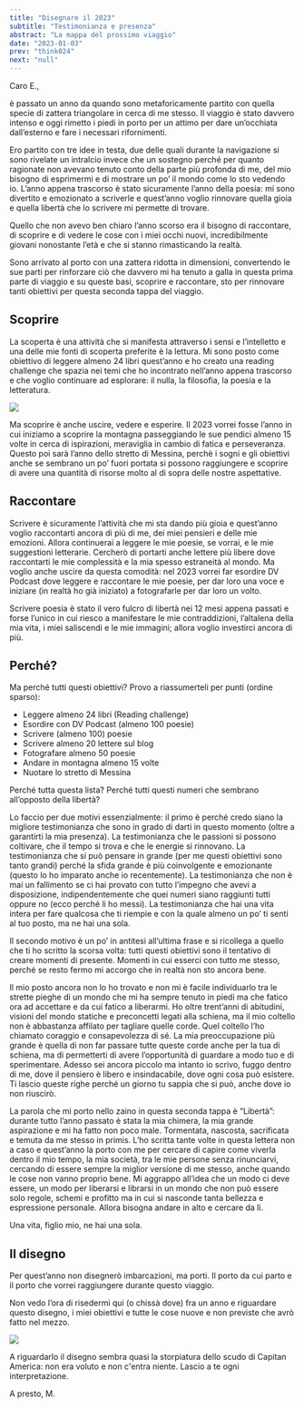 ```yaml
---
title: "Disegnare il 2023"
subtitle: "Testimonianza e presenza"
abstract: "La mappa del prossimo viaggio"
date: "2023-01-03"
prev: "think024"
next: "null"
---
```


Caro E.,

è passato un anno da quando sono metaforicamente partito con quella specie di zattera triangolare in cerca di me stesso. Il viaggio è stato davvero intenso e oggi rimetto i piedi in porto per un attimo per dare un’occhiata dall’esterno e fare i necessari rifornimenti. 

Ero partito con tre idee in testa, due delle quali durante la navigazione si sono rivelate un intralcio invece che un sostegno perché per quanto ragionate non avevano tenuto conto della parte più profonda di me, del mio bisogno di esprimermi e di mostrare un po’ il mondo come lo sto vedendo io. L’anno appena trascorso è stato sicuramente l’anno della poesia: mi sono divertito e emozionato a scriverle e quest’anno voglio rinnovare quella gioia e quella libertà che lo scrivere mi permette di trovare. 

Quello che non avevo ben chiaro l’anno scorso era il bisogno di raccontare, di scoprire e di vedere le cose con i miei occhi nuovi, incredibilmente giovani nonostante l’età e che si stanno rimasticando la realtà. 

Sono arrivato al porto con una zattera ridotta in dimensioni, convertendo le sue parti per rinforzare ciò che davvero mi ha tenuto a galla in questa prima parte di viaggio e su queste basi, scoprire e raccontare, sto per rinnovare tanti obiettivi per questa seconda tappa del viaggio.

## Scoprire

La scoperta è una attività che si manifesta attraverso i sensi e l’intelletto e una delle mie fonti di scoperta preferite è la lettura. Mi sono posto come obiettivo di leggere almeno 24 libri quest’anno e ho creato una reading challenge che spazia nei temi che ho incontrato nell’anno appena trascorso e che voglio continuare ad esplorare: il nulla, la filosofia, la poesia e la letteratura.

![](/images/rc2023.jpg)

Ma scoprire è anche uscire, vedere e esperire. Il 2023 vorrei fosse l’anno in cui iniziamo a scoprire la montagna passeggiando le sue pendici almeno 15 volte in cerca di ispirazioni, meraviglia in cambio di fatica e perseveranza. Questo poi sarà l’anno dello stretto di Messina, perchè i sogni e gli obiettivi anche se sembrano un po’ fuori portata si possono raggiungere e scoprire di avere una quantità di risorse molto al di sopra delle nostre aspettative.

## Raccontare

Scrivere è sicuramente l’attività che mi sta dando più gioia e quest’anno voglio raccontarti ancora di più di me, dei miei pensieri e delle mie emozioni. Allora continuerai a leggere le mie poesie, se vorrai, e le mie suggestioni letterarie. Cercherò di portarti anche lettere più libere dove raccontarti le mie complessità e la mia spesso estraneità al mondo. Ma voglio anche uscire da questa comodità: nel 2023 vorrei far esordire DV Podcast dove leggere e raccontare le mie poesie, per dar loro una voce e iniziare (in realtà ho già iniziato) a fotografarle per dar loro un volto.

Scrivere poesia è stato il vero fulcro di libertà nei 12 mesi appena passati e forse l’unico in cui riesco a manifestare le mie contraddizioni, l’altalena della mia vita, i miei saliscendi e le mie immagini; allora voglio investirci ancora di più.

## Perché?

Ma perché tutti questi obiettivi? Provo a riassumerteli per punti (ordine sparso):

- Leggere almeno 24 libri (Reading challenge)
- Esordire con DV Podcast (almeno 100 poesie)
- Scrivere (almeno 100) poesie
- Scrivere almeno 20 lettere sul blog
- Fotografare almeno 50 poesie
- Andare in montagna almeno 15 volte
- Nuotare lo stretto di Messina

Perché tutta questa lista? Perché tutti questi numeri che sembrano all’opposto della libertà?

Lo faccio per due motivi essenzialmente: il primo è perché credo siano la migliore testimonianza che sono in grado di darti in questo momento (oltre a garantirti la mia presenza). La testimonianza che le passioni si possono coltivare, che il tempo si trova e che le energie si rinnovano. La testimonianza che si può pensare in grande (per me questi obiettivi sono tanto grandi) perché la sfida grande è più coinvolgente e emozionante (questo lo ho imparato anche io recentemente). La testimonianza che non è mai un fallimento se ci hai provato con tutto l’impegno che avevi a disposizione, indipendentemente che quei numeri siano raggiunti tutti oppure no (ecco perché li ho messi). La testimonianza che hai una vita intera per fare qualcosa che ti riempie e con la quale almeno un po’ ti senti al tuo posto, ma ne hai una sola.

Il secondo motivo è un po’ in antitesi all’ultima frase e si ricollega a quello che ti ho scritto la scorsa volta: tutti questi obiettivi sono il tentativo di creare momenti di presente. Momenti in cui esserci con tutto me stesso, perché se resto fermo mi accorgo che in realtà non sto ancora bene.

Il mio posto ancora non lo ho trovato e non mi è facile individuarlo tra le strette pieghe di un mondo che mi ha sempre tenuto in piedi ma che fatico ora ad accettare e da cui fatico a liberarmi. Ho oltre trent’anni di abitudini, visioni del mondo statiche e preconcetti legati alla schiena, ma il mio coltello non è abbastanza affilato per tagliare quelle corde. Quel coltello l’ho chiamato coraggio e consapevolezza di sé. La mia preoccupazione più grande è quella di non far passare tutte queste corde anche per la tua di schiena, ma di permetterti di avere l’opportunità di guardare a modo tuo e di sperimentare. Adesso sei ancora piccolo ma intanto io scrivo, fuggo dentro di me, dove il pensiero è libero e insindacabile, dove ogni cosa può esistere. Ti lascio queste righe perché un giorno tu sappia che si può, anche dove io non riuscirò.

La parola che mi porto nello zaino in questa seconda tappa è “Libertà”: durante tutto l’anno passato è stata la mia chimera, la mia grande aspirazione e mi ha fatto non poco male. Tormentata, nascosta, sacrificata e temuta da me stesso in primis. L’ho scritta tante volte in questa lettera non a caso e quest’anno la porto con me per cercare di capire come viverla dentro il mio tempo, la mia società, tra le mie persone senza rinunciarvi, cercando di essere sempre la miglior versione di me stesso, anche quando le cose non vanno proprio bene. Mi aggrappo all’idea che un modo ci deve essere, un modo per liberarsi e librarsi in un mondo che non può essere solo regole, schemi e profitto ma in cui si nasconde tanta bellezza e espressione personale. Allora bisogna andare in alto e cercare da lì.

Una vita, figlio mio, ne hai una sola.

## Il disegno

Per quest’anno non disegnerò imbarcazioni, ma porti. Il porto da cui parto e il porto che vorrei raggiungere durante questo viaggio.

Non vedo l’ora di risedermi qui (o chissà dove) fra un anno e riguardare questo disegno, i miei obiettivi e tutte le cose nuove e non previste che avrò fatto nel mezzo.

![](/images/disegno2023.jpg)

A riguardarlo il disegno sembra quasi la storpiatura dello scudo di Capitan America: non era voluto e non c'entra niente. Lascio a te ogni interpretazione.

A presto,
M.
